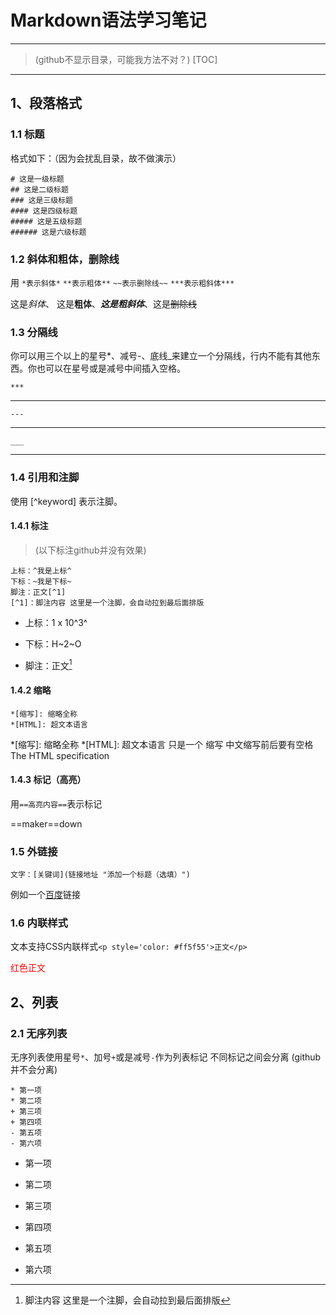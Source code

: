 # Markdown语法学习笔记

---
> (github不显示目录，可能我方法不对？)
[TOC]

---

## 1、段落格式

### 1.1 标题

格式如下：（因为会扰乱目录，故不做演示）

    # 这是一级标题
    ## 这是二级标题
    ### 这是三级标题
    #### 这是四级标题
    ##### 这是五级标题
    ###### 这是六级标题

### 1.2 斜体和粗体，删除线

用 `*表示斜体*` `**表示粗体**` `~~表示删除线~~` `***表示粗斜体***`

这是*斜体*、 这是**粗体**、***这是粗斜体***、这是~~删除线~~

### 1.3 分隔线

你可以用三个以上的星号*、减号-、底线_来建立一个分隔线，行内不能有其他东西。你也可以在星号或是减号中间插入空格。

    ***
***
    ---

---
    ___
___

### 1.4 引用和注脚

使用 [^keyword] 表示注脚。

#### 1.4.1 标注

> (以下标注github并没有效果)

    上标：^我是上标^ 
    下标：~我是下标~
    脚注：正文[^1]
    [^1]：脚注内容 这里是一个注脚，会自动拉到最后面排版

- 上标：1 x 10^3^

- 下标：H~2~O

- 脚注：正文[^1]
[^1]: 脚注内容 这里是一个注脚，会自动拉到最后面排版

#### 1.4.2 缩略

    *[缩写]: 缩略全称
    *[HTML]: 超文本语言

*[缩写]: 缩略全称
*[HTML]: 超文本语言
只是一个 缩写 中文缩写前后要有空格
The HTML specification

#### 1.4.3 标记（高亮）

用`==高亮内容==`表示标记

==maker==down

### 1.5 外链接

    文字：[关键词](链接地址 "添加一个标题（选填）")

例如一个[百度](https://www.baidu.com "点击访问百度")链接

### 1.6 内联样式

文本支持CSS内联样式`<p style='color: #ff5f55'>正文</p>`

<p style='color:red'> 红色正文 </p>

## 2、列表

### 2.1 无序列表

无序列表使用星号`*`、加号`+`或是减号`-`作为列表标记
不同标记之间会分离 (github并不会分离)

    * 第一项
    * 第二项
    + 第三项
    + 第四项
    - 第五项
    - 第六项

* 第一项

* 第二项

+ 第三项

+ 第四项

- 第五项

- 第六项